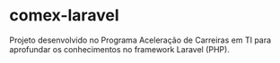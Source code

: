 # comex-laravel
Projeto desenvolvido no Programa Aceleração de Carreiras em TI para aprofundar os conhecimentos no framework Laravel (PHP).
